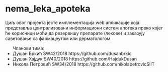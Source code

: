 # nema_leka_apoteka
<p>
Циљ овог пројекта јесте имплементација web апликације која представља централизовани информациони систем апотека преко којег ће корисници моћи да резервишу препарате (лекове) и заказују саветовање са фармацеутом или дерматологом.
</p>

<ul>
Чланови тима:
    <li>Душан Бркић         SW42/2018   https://github.com/dusanbrkic</li>
    <li>Душан Хајдук        SW40/2018   https://github.com/HajdukDusan</li>
    <li>Никола Петровић     SW34/2018   https://github.com/nikolapetrovicSIIT</li>

</ul>